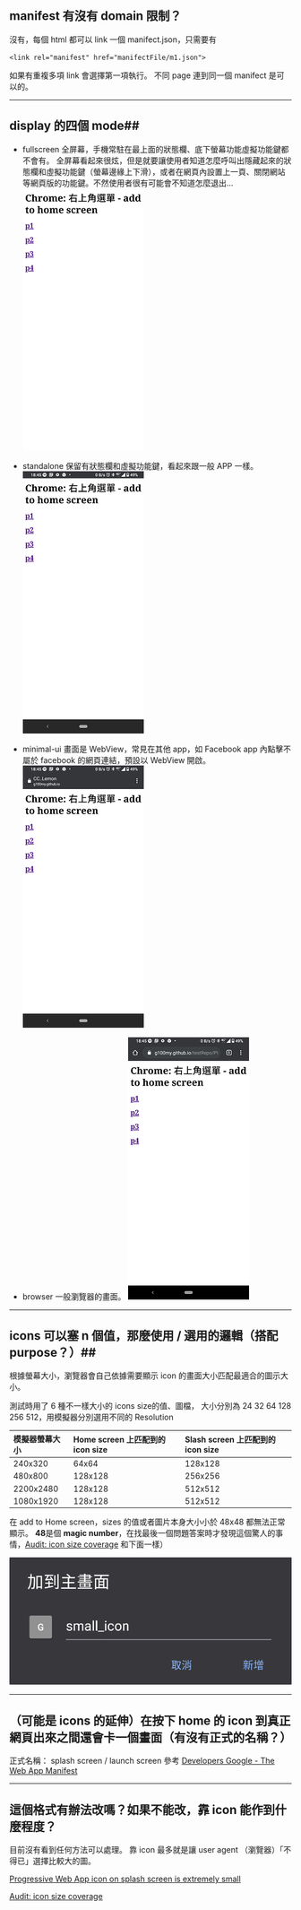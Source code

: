 ## manifest 有沒有 domain 限制？


沒有，每個 html 都可以 link 一個 manifect.json，只需要有

	<link rel="manifest" href="manifectFile/m1.json">

如果有重複多項 link 會選擇第一項執行。
不同 page 連到同一個 manifect 是可以的。


---------------------------------------------------------------------


## display 的四個 mode##


* fullscreen
全屏幕，手機常駐在最上面的狀態欄、底下螢幕功能虛擬功能鍵都不會有。
全屏幕看起來很炫，但是就要讓使用者知道怎麼呼叫出隱藏起來的狀態欄和虛擬功能鍵（螢幕邊緣上下滑），或者在網頁內設置上一頁、關閉網站等網頁版的功能鍵。不然使用者很有可能會不知道怎麼退出...
![fullscreen](screenshot/full.png)

* standalone
保留有狀態欄和虛擬功能鍵，看起來跟一般 APP 一樣。
![standalone](screenshot/stand.png)


* minimal-ui
畫面是 WebView，常見在其他 app，如 Facebook app 內點擊不屬於 facebook 的網頁連結，預設以 WebView 開啟。
![minimal-ui](screenshot/webview.png)


* browser
一般瀏覽器的畫面。
![browser](screenshot/broswer.png)





---------------------------------------------------------------------


## icons 可以塞 n 個值，那麼使用 / 選用的邏輯（搭配 purpose？）##


根據螢幕大小，瀏覽器會自己依據需要顯示 icon 的畫面大小匹配最適合的圖示大小。

測試時用了 6 種不一樣大小的 icons size的值、圖檔，
大小分別為 24 32 64 128 256 512，用模擬器分別選用不同的 Resolution 

|模擬器螢幕大小	|Home screen 上匹配到的 icon size	|Slash screen 上匹配到的 icon size	|
|:--------------|:----------------------------------|:-----------------------------------
|240x320		|64x64								|128x128							|
|480x800		|128x128							|256x256							|
|2200x2480		|128x128							|512x512							|
|1080x1920		|128x128							|512x512							|

在 add to Home screen，sizes 的值或者圖片本身大小小於 48x48 都無法正常顯示。
**48**是個 **magic number**，在找最後一個問題答案時才發現這個驚人的事情，[Audit: icon size coverage] 和下面一樣）

![sizeTooSmall](screenshot/cantDisplay.png)

---------------------------------------------------------------------


## （可能是 icons 的延伸）在按下 home 的 icon 到真正網頁出來之間還會卡一個畫面（有沒有正式的名稱？） ##


正式名稱： splash screen / launch screen
參考 [Developers Google - The Web App Manifest](https://developers.google.com/web/fundamentals/web-app-manifest#splash-screen)


---------------------------------------------------------------------


## 這個格式有辦法改嗎？如果不能改，靠 icon 能作到什麼程度？ ##


目前沒有看到任何方法可以處理。
靠 icon 最多就是讓 user agent （瀏覽器）「不得已」選擇比較大的圖。

[Progressive Web App icon on splash screen is extremely small](https://stackoverflow.com/questions/49406978/progressive-web-app-icon-on-splash-screen-is-extremely-small)

[Audit: icon size coverage]

[Audit: icon size coverage]: https://github.com/GoogleChrome/lighthouse/issues/291

